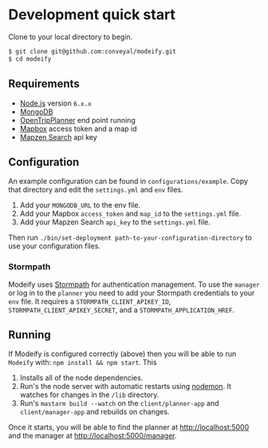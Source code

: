 # Development quick start

Clone to your local directory to begin.

```bash
$ git clone git@github.com:conveyal/modeify.git
$ cd modeify
```

## Requirements

* [Node.js](https://nodejs.org/) version `6.x.x`
* [MongoDB](https://www.mongodb.org/)
* [OpenTripPlanner](http://www.opentripplanner.org/) end point running
* [Mapbox](https://mapbox.com) access token and a map id
* [Mapzen Search](https://mapzen.com/projects/search/) api key

## Configuration

An example configuration can be found in `configurations/example`. Copy that directory and edit the `settings.yml` and `env` files.

1. Add your `MONGODB_URL` to the env file.
2. Add your Mapbox `access_token` and `map_id` to the `settings.yml` file.
3. Add your Mapzen Search `api_key` to the `settings.yml` file.

Then run `./bin/set-deployment path-to-your-configuration-directory` to use your configuration files.

### Stormpath

Modeify uses [Stormpath](https://stormpath.com/) for authentication management. To use the `manager` or log in to the `planner` you need to add your Stormpath credentials to your `env` file. It requires a `STORMPATH_CLIENT_APIKEY_ID`, `STORMPATH_CLIENT_APIKEY_SECRET`, and a `STORMPATH_APPLICATION_HREF`.

## Running

If Modeify is configured correctly (above) then you will be able to run `Modeify` with: `npm install && npm start`. This

1. Installs all of the node dependencies.
2. Run's the node server with automatic restarts using [nodemon](http://nodemon.io/). It watches for changes in the `/lib` directory.
3. Run's `mastarm build --watch` on the `client/planner-app` and `client/manager-app` and rebuilds on changes.

Once it starts, you will be able to find the planner at [http://localhost:5000](http://localhost:5000) and the manager at [http://localhost:5000/manager](http://localhost:5000/manager).

